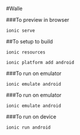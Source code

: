 #Walle

###To preview in browser

    ionic serve

##To setup to build

    ionic resources

    ionic platform add android

###To run on emulator

    ionic emulate android

###To run on emulator

    ionic emulate android

###To run on device

    ionic run android
